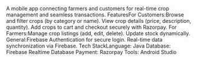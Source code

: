 A mobile app connecting farmers and customers for real-time crop management and seamless transactions.
FeaturesFor Customers:Browse and filter crops (by category or name).
View crop details (price, description, quantity).
Add crops to cart and checkout securely with Razorpay.
For Farmers:Manage crop listings (add, edit, delete).
Update stock dynamically.
General:Firebase Authentication for secure login.
Real-time data synchronization via Firebase.
Tech StackLanguage: Java
Database: Firebase Realtime Database
Payment: Razorpay
Tools: Android Studio
